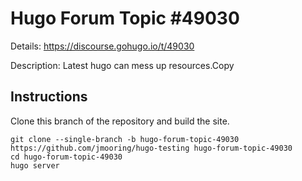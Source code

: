 # Hugo Forum Topic #49030

Details: <https://discourse.gohugo.io/t/49030>

Description: Latest hugo can mess up resources.Copy

## Instructions

Clone this branch of the repository and build the site.

```text
git clone --single-branch -b hugo-forum-topic-49030 https://github.com/jmooring/hugo-testing hugo-forum-topic-49030
cd hugo-forum-topic-49030
hugo server
```
